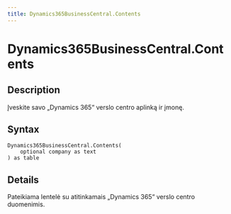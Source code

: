 ```yaml
---
title: Dynamics365BusinessCentral.Contents
---
```


# Dynamics365BusinessCentral.Contents


## Description

Įveskite savo „Dynamics 365“ verslo centro aplinką ir įmonę.


## Syntax

```powerquery
Dynamics365BusinessCentral.Contents(
    optional company as text
) as table
```


## Details

Pateikiama lentelė su atitinkamais „Dynamics 365“ verslo centro duomenimis.



